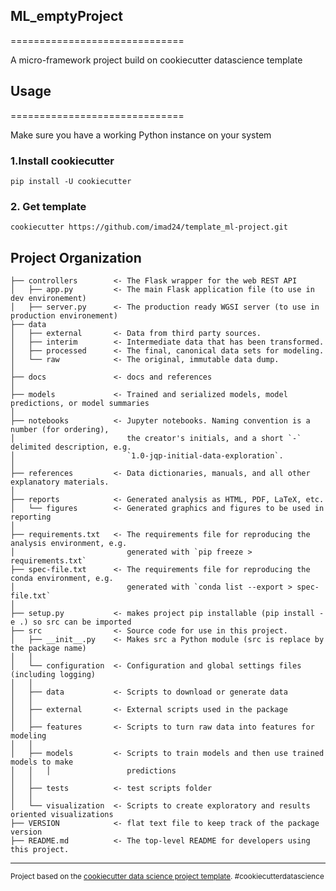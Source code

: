 ## ML_emptyProject
==============================

A micro-framework project build on cookiecutter datascience template

## Usage
==============================

Make sure you have a working Python instance on your system

### 1.Install cookiecutter
    pip install -U cookiecutter

### 2. Get template
    cookiecutter https://github.com/imad24/template_ml-project.git

Project Organization
------------
    ├── controllers        <- The Flask wrapper for the web REST API 
    │   ├── app.py         <- The main Flask application file (to use in dev environement)  
    │   ├── server.py      <- The production ready WGSI server (to use in production environement)
    ├── data
    │   ├── external       <- Data from third party sources.
    │   ├── interim        <- Intermediate data that has been transformed.
    │   ├── processed      <- The final, canonical data sets for modeling.
    │   └── raw            <- The original, immutable data dump.
    │
    ├── docs               <- docs and references
    │
    ├── models             <- Trained and serialized models, model predictions, or model summaries
    │
    ├── notebooks          <- Jupyter notebooks. Naming convention is a number (for ordering),
    │                         the creator's initials, and a short `-` delimited description, e.g.
    │                         `1.0-jqp-initial-data-exploration`.
    │
    ├── references         <- Data dictionaries, manuals, and all other explanatory materials.
    │
    ├── reports            <- Generated analysis as HTML, PDF, LaTeX, etc.
    │   └── figures        <- Generated graphics and figures to be used in reporting
    │
    ├── requirements.txt   <- The requirements file for reproducing the analysis environment, e.g.
    │                         generated with `pip freeze > requirements.txt`
    ├── spec-file.txt      <- The requirements file for reproducing the conda environment, e.g.
    │                         generated with `conda list --export > spec-file.txt`
    │
    ├── setup.py           <- makes project pip installable (pip install -e .) so src can be imported
    ├── src                <- Source code for use in this project.
    │   ├── __init__.py    <- Makes src a Python module (src is replace by the package name)
    │   │	
    │   └── configuration  <- Configuration and global settings files (including logging)
    │   │
    │   ├── data           <- Scripts to download or generate data
    │   │
    │   ├── external       <- External scripts used in the package
    │   │
    │   ├── features       <- Scripts to turn raw data into features for modeling
    │   │
    │   ├── models         <- Scripts to train models and then use trained models to make
    │   │   │                 predictions
    │   │
    │   ├── tests          <- test scripts folder
    │   │
    │   └── visualization  <- Scripts to create exploratory and results oriented visualizations
    ├── VERSION            <- flat text file to keep track of the package version
    ├── README.md          <- The top-level README for developers using this project.

--------

<p><small>Project based on the <a target="_blank" href="https://drivendata.github.io/cookiecutter-data-science/">cookiecutter data science project template</a>. #cookiecutterdatascience</small></p>
